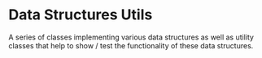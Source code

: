 # Data Structures Utils

A series of classes implementing various data structures as well as utility classes that help to show / test the functionality of these data structures. 